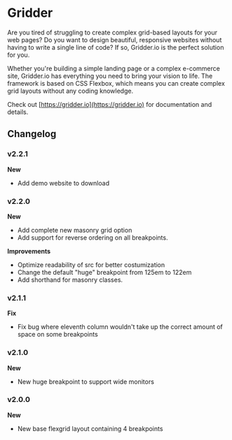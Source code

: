# Gridder

Are you tired of struggling to create complex grid-based layouts for your web pages? Do you want to design beautiful, responsive websites without having to write a single line of code? If so, Gridder.io is the perfect solution for you.

Whether you're building a simple landing page or a complex e-commerce site, Gridder.io has everything you need to bring your vision to life. The framework is based on CSS Flexbox, which means you can create complex grid layouts without any coding knowledge.

Check out [https://gridder.io](https://gridder.io) for documentation and details.

## Changelog

### v2.2.1

**New**

- Add demo website to download

### v2.2.0

**New**

- Add complete new masonry grid option
- Add support for reverse ordering on all breakpoints.

**Improvements**

- Optimize readability of src for better costumization
- Change the default "huge" breakpoint from 125em to 122em
- Add shorthand for masonry classes.

### v2.1.1

**Fix**

- Fix bug where eleventh column wouldn't take up the correct amount of space on some breakpoints

### v2.1.0

**New**

- New huge breakpoint to support wide monitors

### v2.0.0

**New**

- New base flexgrid layout containing 4 breakpoints
